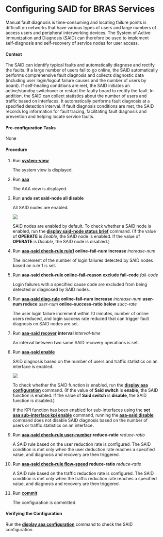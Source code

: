 Configuring SAID for BRAS Services
==================================

Manual fault diagnosis is time-consuming and locating failure points is difficult on networks that have various types of users and large numbers of access users and peripheral interworking devices. The System of Active Immunization and Diagnosis (SAID) can therefore be used to implement self-diagnosis and self-recovery of service nodes for user access.

#### Context

The SAID can identify typical faults and automatically diagnose and rectify the faults. If a large number of users fail to go online, the SAID automatically performs comprehensive fault diagnosis and collects diagnostic data (including user login/logout failure causes and the number of users by board). If self-healing conditions are met, the SAID initiates an active/standby switchover or restart the faulty board to rectify the fault. In addition, the SAID can collect statistics about the number of users and traffic based on interfaces. It automatically performs fault diagnosis at a specified detection interval. If fault diagnosis conditions are met, the SAID records log information for fault tracing, facilitating fault diagnosis and prevention and helping locate service faults.

#### Pre-configuration Tasks

None


#### Procedure

1. Run [**system-view**](cmdqueryname=system-view)
   
   
   
   The system view is displayed.
2. Run [**aaa**](cmdqueryname=aaa)
   
   
   
   The AAA view is displayed.
3. Run **undo set said-node all disable**
   
   
   
   All SAID nodes are enabled.
   
   
   
   ![](../../../../public_sys-resources/note_3.0-en-us.png) 
   
   SAID nodes are enabled by default. To check whether a SAID node is enabled, run the [**display said-node status brief**](cmdqueryname=display+said-node+status+brief) command. (If the value of **OPERATE** is *Enable*, the SAID node is enabled. If the value of **OPERATE** is *Disable*, the SAID node is disabled.)
4. Run [**aaa-said check-rule rule1**](cmdqueryname=aaa-said+check-rule+rule1) **online-fail-num increase** *increase-num*
   
   
   
   The increment of the number of login failures detected by SAID nodes based on rule 1 is set.
5. Run [**aaa-said check-rule online-fail-reason**](cmdqueryname=aaa-said+check-rule+online-fail-reason) **exclude fail-code** *fail-code*
   
   
   
   Login failures with a specified cause code are excluded from being detected or diagnosed by SAID nodes.
6. Run [**aaa-said diag-rule**](cmdqueryname=aaa-said+diag-rule) **online-fail-num** **increase** *increase-num* **user-num reduce** *user-num* **online-success-ratio below** *succ-rate*
   
   
   
   The user login failure increment within 10 minutes, number of online users reduced, and login success rate reduced that can trigger fault diagnosis on SAID nodes are set.
7. Run [**aaa-said recover**](cmdqueryname=aaa-said+recover) **interval** *interval-time*
   
   
   
   An interval between two same SAID recovery operations is set.
8. Run [**aaa-said enable**](cmdqueryname=aaa-said+enable)
   
   
   
   SAID diagnosis based on the number of users and traffic statistics on an interface is enabled.
   
   
   
   ![](../../../../public_sys-resources/note_3.0-en-us.png) 
   
   To check whether the SAID function is enabled, run the [**display aaa configuration**](cmdqueryname=display+aaa+configuration) command. (If the value of **Said switch** is **enable**, the SAID function is enabled. If the value of **Said switch** is **disable**, the SAID function is disabled.)
   
   If the KPI function has been enabled for sub-interfaces using the [**set aaa sub-interface kpi enable**](cmdqueryname=set+aaa+sub-interface+kpi+enable) command, running the [**aaa-said disable**](cmdqueryname=aaa-said+disable) command does not disable SAID diagnosis based on the number of users or traffic statistics on an interface.
9. Run [**aaa-said check-rule user-number**](cmdqueryname=aaa-said+check-rule+user-number) **reduce-ratio** *reduce-ratio*
   
   
   
   A SAID rule based on the user reduction rate is configured. The SAID condition is met only when the user deduction rate reaches a specified value, and diagnosis and recovery are then triggered.
10. Run [**aaa-said check-rule flow-speed**](cmdqueryname=aaa-said+check-rule+flow-speed) **reduce-ratio** *reduce-ratio*
    
    
    
    A SAID rule based on the traffic reduction rate is configured. The SAID condition is met only when the traffic reduction rate reaches a specified value, and diagnosis and recovery are then triggered.
11. Run [**commit**](cmdqueryname=commit)
    
    
    
    The configuration is committed.

#### Verifying the Configuration

Run the [**display aaa configuration**](cmdqueryname=display+aaa+configuration) command to check the SAID configuration.